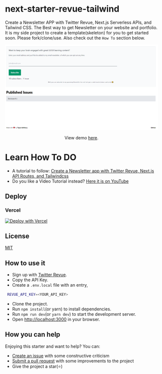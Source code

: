 #  next-starter-revue-tailwind

Create a Newsletter APP with Twitter Revue, Next.js Serverless APIs, and Tailwind CSS. The Best way to get Newsletter on your website and portfolio. It is my side project to create a template(skeleton) for you to get started soon. Please fork/clone/use. Also check out the `How To` section below.

![alt text](./public/screen_latest.png "Screenshot of Tailwind Next.js Starter homepage")

<div align="center">
 <p>View demo <a href="https://next-starter-revue-tailwind.vercel.app/" target="_blank">here</a>.</p>
</div>

# Learn How To DO

- A tutorial to follow: [Create a Newsletter app with Twitter Revue, Next.js API Routes, and Tailwindcss](https://blog.greenroots.info/create-newsletter-with-revue-nextjs-api-routes-tailwindcss)
- Do you like a Video Tutorial instead? [Here it is on YouTube](https://youtu.be/XbtgjxWFssQ)

## Deploy

### Vercel

[![Deploy with Vercel](https://vercel.com/button)](https://vercel.com/import/git?s=https%3A%2F%2Fgithub.com%2Fatapas%2Fnext-starter-revue-tailwind%2Ftree%2Fmaster)

## License

[MIT](https://github.com/atapas/next-starter-revue-tailwind/blob/master/LICENSE.md)

## How to use it
- Sign up with [Twitter Revue](https://www.getrevue.co/).
- Copy the API Key.
- Create a `.env.local` file with an entry,
 ```bash
  REVUE_API_KEY=<YOUR_API_KEY>
 ```
- Clone the project.
- Run `npm install`(or yarn) to install dependencies.
- Run `npm run dev`(or `yarn dev`) to start the development server.
- Open [http://localhost:3000](http://localhost:3000) in your browser.
## How you can help

Enjoying this starter and want to help? You can:

- [Create an issue](https://github.com/atapas/next-starter-revue-tailwind/issues/new) with some constructive criticism
- [Submit a pull request](https://github.com/atapas/next-starter-revue-tailwind/compare) with some improvements to the project
- Give the project a star(⭐)


